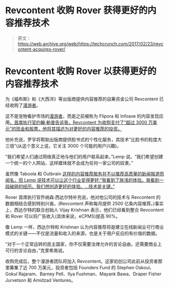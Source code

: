 # Revcontent 收购 Rover 获得更好的内容推荐技术

> 原文：<https://web.archive.org/web/https://techcrunch.com/2017/02/23/revcontent-acquires-rover/>

# Revcontent 收购 Rover 以获得更好的内容推荐技术

为《福布斯》和《大西洋》等出版商提供内容推荐的自筹资金公司 Revcontent 已经收购了[漫游者](https://web.archive.org/web/20230314114509/http://www.roverapp.com/)。

这不是宠物看护市场的[漫游者](https://web.archive.org/web/20230314114509/https://techcrunch.com/2016/09/09/rover-40-million/)，而是之前被称为 Flipora 和 Infoaxe 的内容发现应用[。首席执行官约翰·勒普告诉我，Revcontent 为收购支付了“超过 3000 万美元”的现金和股票，他将其描述为对更好的内容推荐的投资。](https://web.archive.org/web/20230314114509/https://techcrunch.com/2012/06/25/infoaxes-flipora-passes-8m-registered-users-adds-discovery-engine/)

他补充说，罗孚将帮助出版商提供脸书式的个性化服务，其技术“比脸书的粒度大三倍”(从这个意义上说，它关注 3000 个可能的用户兴趣)。

“我们希望人们通过网络真正地与他们的用户联系起来，”Lemp 说。“我们希望创建一个统一的个人网站，这样媒体就不会成为任何一家公司的奴隶。”

虽然像 Taboola 和 Outbrain [这样的内容推荐服务并不以推荐高质量的新闻报道而闻名，但 Lemp 说技术可以让这个行业变得更好:“我看到了肤浅的体验。我看到一段破碎的经历。我们想创造更好的体验。…技术是关键。”](https://web.archive.org/web/20230314114509/http://fortune.com/2014/08/18/taboola-outbrain-battle-bad-reputation-each-other/)

Rover 首席执行官乔纳森·西达尔特补充说，他对他公司的技术与 Revcontent 的数据相结合感到特别兴奋。(Revcontent 声称每月提供 2500 亿条内容推荐。)事实上，西达尔特的联合创始人 Vijay Krishnan 表示，他们已经看到整合 Revcontent 和 Rover 可以将广告收入(具体来说，eCPMS)提高 90%。

像 Lemp 一样，西达尔特和 Krishnan 认为内容推荐将是建立在线新闻业可行商业模式的关键——不仅是流量和收入的来源，也是关于用户反应的有价值的数据。

“对于一个正常运转的民主国家，你不仅需要法律允许的言论自由，还需要商业上可行的言论自由，”克里希南说。

收购完成后，整个漫游者团队将加入 Revcontent。这家初创公司此前从投资者那里筹集了近 700 万美元，投资者包括 Founders Fund 的 Stephen Oskoui、Gokul Rajaram、Barney Pell、Ilya Fushman、Mayank Bawa、Draper Fisher Jurvetson 和 Amidzad Ventures。
